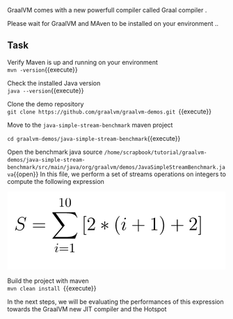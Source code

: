 
GraalVM comes with a new powerfull compiler called Graal compiler .


Please wait for GraalVM and MAven to be installed on your environment ..

## Task 

Verify Maven is up and running on your environment <br>
` mvn -version `{{execute}}

Check the installed Java version  <br>
` java --version `{{execute}}

Clone the demo repository <br>
`git clone https://github.com/graalvm/graalvm-demos.git `{{execute}}

Move to the `java-simple-stream-benchmark` maven project <br>

`cd graalvm-demos/java-simple-stream-benchmark`{{execute}}

Open the benchmark java source `/home/scrapbook/tutorial/graalvm-demos/java-simple-stream-benchmark/src/main/java/org/graalvm/demos/JavaSimpleStreamBenchmark.java`{{open}}
In this file, we perform a set of streams operations on integers to compute the following expression

![ Expression](./assets/javaExpression.png)


Build the project with maven <br>
`mvn clean install `{{execute}}

In the next steps, we will be evaluating the performances of this expression towards the GraalVM new JIT compiler and the Hotspot

